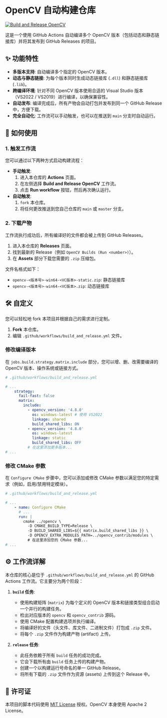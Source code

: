 # OpenCV 自动构建仓库

[![Build and Release OpenCV](https://github.com/crazylin/OpenCV_Build/actions/workflows/build_and_release.yml/badge.svg)](https://github.com/crazylin/OpenCV_Build/actions/workflows/build_and_release.yml)

这是一个使用 GitHub Actions 自动编译多个 OpenCV 版本（包括动态和静态链接库）并将其发布到 GitHub Releases 的项目。

## ✨ 功能特性

- **多版本支持**: 自动编译多个指定的 OpenCV 版本。
- **动态与静态链接**: 为每个版本同时生成动态链接库 (`.dll`) 和静态链接库 (`.lib`)。
- **跨编译环境**: 针对不同 OpenCV 版本使用合适的 Visual Studio 版本（VS2022 / VS2019）进行编译，以确保兼容性。
- **自动发布**: 编译完成后，所有产物会自动打包并发布到同一个 GitHub Release 中，方便下载。
- **完全自动化**: 工作流可以手动触发，也可以在推送到 `main` 分支时自动运行。

## 🚀 如何使用

### 1. 触发工作流

您可以通过以下两种方式启动构建流程：

- **手动触发**:
    1.  进入本仓库的 **Actions** 页面。
    2.  在左侧选择 **Build and Release OpenCV** 工作流。
    3.  点击 **Run workflow** 按钮，然后再次确认运行。
- **自动触发**:
    1.  `fork` 本仓库。
    2.  将任何更改推送到您自己仓库的 `main` 或 `master` 分支。

### 2. 下载产物

工作流执行成功后，所有编译好的文件都会被上传到 GitHub Releases。

1.  进入本仓库的 **Releases** 页面。
2.  找到最新的 Release（例如 `OpenCV Builds (Run <number>)`）。
3.  在 **Assets** 部分下载您需要的 `.zip` 压缩包。

文件名格式如下：
- `opencv-<版本号>-win64-<VC版本>-static.zip`: 静态链接库
- `opencv-<版本号>-win64-<VC版本>.zip`: 动态链接库

## 🛠️ 自定义

您可以轻松地 fork 本项目并根据自己的需求进行定制。

1.  **Fork** 本仓库。
2.  编辑 `.github/workflows/build_and_release.yml` 文件。

### 修改编译版本

在 `jobs.build.strategy.matrix.include` 部分，您可以增、删、改需要编译的 OpenCV 版本、操作系统或链接方式。

```yaml
# .github/workflows/build_and_release.yml

# ...
    strategy:
      fail-fast: false
      matrix:
        include:
          - opencv_version: '4.8.0'
            os: windows-latest # 使用 VS2022
            linkage: shared
            build_shared_libs: ON
          - opencv_version: '4.8.0'
            os: windows-latest
            linkage: static
            build_shared_libs: OFF
          # 在这里添加更多版本...
# ...
```

### 修改 CMake 参数

在 `Configure CMake` 步骤中，您可以添加或修改 CMake 参数以满足您的特定需求（例如，启用/禁用特定模块）。

```yaml
# .github/workflows/build_and_release.yml

# ...
    - name: Configure CMake
      # ...
      run: |
        cmake ../opencv \
          -D CMAKE_BUILD_TYPE=Release \
          -D BUILD_SHARED_LIBS=${{ matrix.build_shared_libs }} \
          -D OPENCV_EXTRA_MODULES_PATH=../opencv_contrib/modules \
          # 在这里添加您的 CMake 参数...
# ...
```

## ⚙️ 工作流详解

本仓库的核心是位于 `.github/workflows/build_and_release.yml` 的 GitHub Actions 工作流。它主要分为两个阶段：

1.  **`build` 任务**:
    - 使用构建矩阵 (`matrix`) 为每个定义的 OpenCV 版本和链接类型组合启动一个并行的构建任务。
    - 检出对应版本的 `opencv` 和 `opencv_contrib` 源码。
    - 使用 CMake 配置构建选项并执行编译。
    - 将编译好的文件（头文件、库文件、二进制文件）打包成 `.zip` 文件。
    - 将每个 `.zip` 文件作为构建产物 (artifact) 上传。

2.  **`release` 任务**:
    - 此任务依赖于所有 `build` 任务的成功完成。
    - 它会下载所有由 `build` 任务上传的构建产物。
    - 创建一个以构建运行号命名的单一 GitHub Release。
    - 将所有下载的 `.zip` 文件作为资源 (assets) 上传到这个 Release 中。

## 📝 许可证

本项目的脚本代码使用 [MIT License](LICENSE) 授权。OpenCV 本身使用 Apache 2 License。 